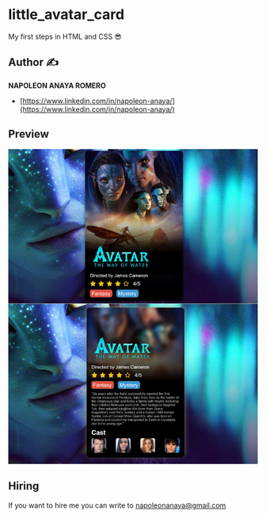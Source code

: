 # little_avatar_card
My first steps in HTML and CSS 😎

## Author ✍

**NAPOLEON ANAYA ROMERO**

-	[https://www.linkedin.com/in/napoleon-anaya/](https://www.linkedin.com/in/napoleon-anaya/)

## Preview 

![..](https://github.com/alucart2005/little_avatar_card/blob/main/img/preview.jpg?raw=true)

## Hiring 
If you want to hire me you can write to napoleonanaya@gmail.com
